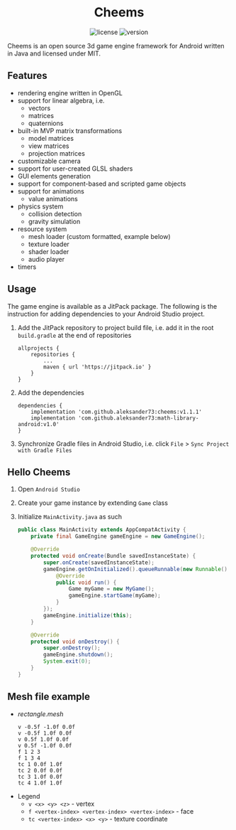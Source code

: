 <h1 align="center">Cheems</h1>
<p align="center">
	<img src="https://img.shields.io/badge/license-MIT-blue.svg?style=flat-square" alt="license">
	<img src="https://img.shields.io/github/tag/aleksander73/cheems.svg?label=version&style=flat-square" alt="version">
</p>

Cheems is an open source 3d game engine framework for Android written in Java and licensed under MIT.

## Features
* rendering engine written in OpenGL
* support for linear algebra, i.e.
  * vectors
  * matrices
  * quaternions
* built-in MVP matrix transformations
  * model matrices
  * view matrices
  * projection matrices
* customizable camera
* support for user-created GLSL shaders
* GUI elements generation
* support for component-based and scripted game objects
* support for animations
  * value animations
* physics system
  * collision detection
  * gravity simulation
* resource system
  * mesh loader (custom formatted, example below)
  * texture loader
  * shader loader
  * audio player
* timers

## Usage
The game engine is available as a JitPack package. The following is the instruction for adding dependencies to your Android Studio project.

1. Add the JitPack repository to project build file, i.e. add it in the root `build.gradle` at the end of repositories
    ```
    allprojects {
        repositories {
            ...
            maven { url 'https://jitpack.io' }
        }
    }
    ```
2. Add the dependencies
    ```
    dependencies {
        implementation 'com.github.aleksander73:cheems:v1.1.1'
        implementation 'com.github.aleksander73:math-library-android:v1.0'
    }
    ```

3. Synchronize Gradle files in Android Studio, i.e. click `File` > `Sync Project with Gradle Files`

## Hello Cheems

1. Open `Android Studio`
2. Create your game instance by extending `Game` class
3. Initialize `MainActivity.java` as such

    ```java
    public class MainActivity extends AppCompatActivity {
        private final GameEngine gameEngine = new GameEngine();

        @Override
        protected void onCreate(Bundle savedInstanceState) {
            super.onCreate(savedInstanceState);
            gameEngine.getOnInitialized().queueRunnable(new Runnable() {
                @Override
                public void run() {
                    Game myGame = new MyGame();
                    gameEngine.startGame(myGame);
                }
            });
            gameEngine.initialize(this);
        }

        @Override
        protected void onDestroy() {
            super.onDestroy();
            gameEngine.shutdown();
            System.exit(0);
        }
    }
    ```

## Mesh file example

* *rectangle.mesh*
  ```
  v -0.5f -1.0f 0.0f
  v -0.5f 1.0f 0.0f
  v 0.5f 1.0f 0.0f
  v 0.5f -1.0f 0.0f
  f 1 2 3
  f 1 3 4
  tc 1 0.0f 1.0f
  tc 2 0.0f 0.0f
  tc 3 1.0f 0.0f
  tc 4 1.0f 1.0f
  ```
* Legend
  * `v <x> <y> <z>` - vertex
  * `f <vertex-index> <vertex-index> <vertex-index>` - face
  * `tc <vertex-index> <x> <y>` - texture coordinate
